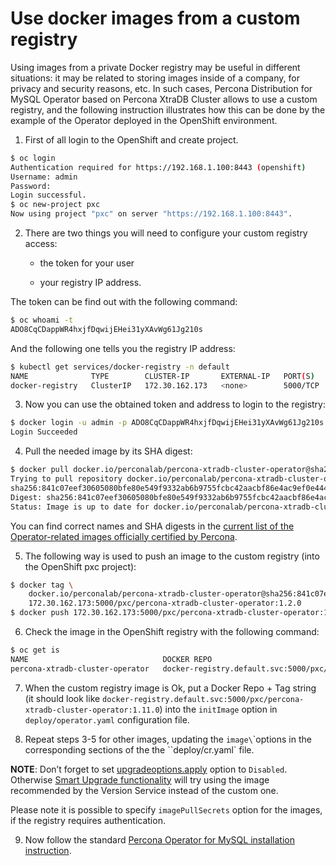 # Use docker images from a custom registry

Using images from a private Docker registry may be useful in different
situations: it may be related to storing images inside of a company, for
privacy and security reasons, etc. In such cases, Percona Distribution for MySQL
Operator based on Percona XtraDB Cluster allows to use a custom registry, and the following instruction
illustrates how this can be done by the example of the Operator deployed
in the OpenShift environment.


1. First of all login to the OpenShift and create project.

```bash
$ oc login
Authentication required for https://192.168.1.100:8443 (openshift)
Username: admin
Password:
Login successful.
$ oc new-project pxc
Now using project "pxc" on server "https://192.168.1.100:8443".
```


2. There are two things you will need to configure your custom registry
access:


    * the token for your user


    * your registry IP address.

The token can be find out with the following command:

```bash
$ oc whoami -t
ADO8CqCDappWR4hxjfDqwijEHei31yXAvWg61Jg210s
```

And the following one tells you the registry IP address:

```bash
$ kubectl get services/docker-registry -n default
NAME              TYPE        CLUSTER-IP       EXTERNAL-IP   PORT(S)    AGE
docker-registry   ClusterIP   172.30.162.173   <none>        5000/TCP   1d
```


3. Now you can use the obtained token and address to login to the
registry:

```bash
$ docker login -u admin -p ADO8CqCDappWR4hxjfDqwijEHei31yXAvWg61Jg210s 172.30.162.173:5000
Login Succeeded
```


4. Pull the needed image by its SHA digest:

```bash
$ docker pull docker.io/perconalab/percona-xtradb-cluster-operator@sha256:841c07eef30605080bfe80e549f9332ab6b9755fcbc42aacbf86e4ac9ef0e444
Trying to pull repository docker.io/perconalab/percona-xtradb-cluster-operator ...
sha256:841c07eef30605080bfe80e549f9332ab6b9755fcbc42aacbf86e4ac9ef0e444: Pulling from docker.io/perconalab/percona-xtradb-cluster-operator
Digest: sha256:841c07eef30605080bfe80e549f9332ab6b9755fcbc42aacbf86e4ac9ef0e444
Status: Image is up to date for docker.io/perconalab/percona-xtradb-cluster-operator@sha256:841c07eef30605080bfe80e549f9332ab6b9755fcbc42aacbf86e4ac9ef0e444
```

You can find correct names and SHA digests in the
[current list of the Operator-related images officially certified by Percona](images.md#custom-registry-images).


5. The following way is used to push an image to the custom registry
(into the OpenShift pxc project):

```bash
$ docker tag \
    docker.io/perconalab/percona-xtradb-cluster-operator@sha256:841c07eef30605080bfe80e549f9332ab6b9755fcbc42aacbf86e4ac9ef0e444 \
    172.30.162.173:5000/pxc/percona-xtradb-cluster-operator:1.2.0
$ docker push 172.30.162.173:5000/pxc/percona-xtradb-cluster-operator:1.2.0
```


6. Check the image in the OpenShift registry with the following command:

```bash
$ oc get is
NAME                              DOCKER REPO                                                            TAGS      UPDATED
percona-xtradb-cluster-operator   docker-registry.default.svc:5000/pxc/percona-xtradb-cluster-operator   1.11.0     2 hours ago
```


7. When the custom registry image is Ok, put a Docker Repo + Tag string
(it should look like
`docker-registry.default.svc:5000/pxc/percona-xtradb-cluster-operator:1.11.0`)
into the `initImage` option in `deploy/operator.yaml` configuration file.


8. Repeat steps 3-5 for other images, updating the `image\`\`options in the
corresponding sections of the the \`\`deploy/cr.yaml` file.

**NOTE**: Don’t forget to set [upgradeoptions.apply](operator.md#upgradeoptions-apply)
option to `Disabled`. Otherwise [Smart Upgrade functionality](update.md#operator-update-smartupdates)
will try using the image recommended by the Version Service instead of the
custom one.

Please note it is possible to specify `imagePullSecrets` option for
the images, if the registry requires authentication.


9. Now follow the standard [Percona Operator for MySQL installation instruction](./openshift).
